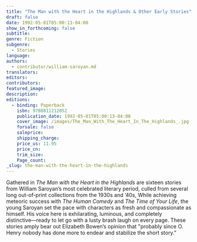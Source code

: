 ```yaml
---
title: "The Man with the Heart in the Highlands & Other Early Stories"
draft: false
date: 1992-05-01T05:00:13-04:00
show_in_forthcoming: false
subtitle:
genre: Fiction
subgenre:
  - Stories
language:
authors:
  - contributor/william-saroyan.md
translators:
editors:
contributors:
featured_image:
description:
editions:
  - binding: Paperback
    isbn: 9780811212052
    publication_date: 1992-05-01T05:00:13-04:00
    cover_image: /images/The_Man_With_The_Heart_In_The_Highlands_.jpg
    forsale: false
    saleprice:
    shipping_charge:
    price_us: 11.95
    price_cn:
    trim_size:
    Page_count:
_slug: the-man-with-the-heart-in-the-highlands
---
```


Gathered in _The Man with the Heart in the Highlands_ are sixteen stories from William Saroyan’s most celebrated literary period, culled from several long out-of-print collections from the 1930s and ’40s, While achieving meteoric success with _The Human Comedy_ and _The Time of Your Life_, the young Saroyan set the pace with characters as fresh and compassionate as himself. His voice here is exhilarating, luminous, and completely distinctive––ready to let go with a lusty brash laugh on every page. These stories amply bear out Elizabeth Bowen’s opinion that "probably since O. Henry nobody has done more to endear and stabilize the short story."

